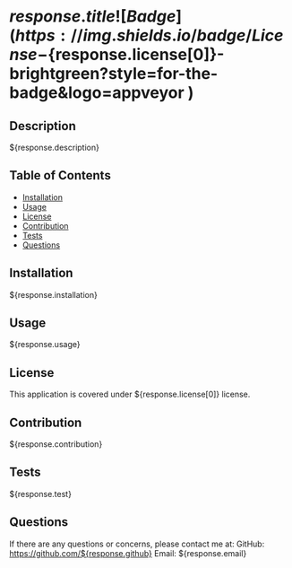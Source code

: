 # ${response.title} ![Badge](https://img.shields.io/badge/License-${response.license[0]}-brightgreen?style=for-the-badge&logo=appveyor )

## Description

${response.description}

## Table of Contents

- [Installation](#installation)
- [Usage](#usage)
- [License](#license)
- [Contribution](#contribution)
- [Tests](#tests)
- [Questions](#questions)

## Installation

${response.installation}

## Usage

${response.usage}


## License

This application is covered under ${response.license[0]} license.

## Contribution

${response.contribution}

## Tests

${response.test}

## Questions

If there are any questions or concerns, please contact me at:
GitHub: https://github.com/${response.github}
Email: ${response.email}